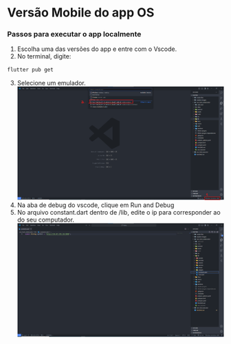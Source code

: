# Versão Mobile do app OS

### Passos para executar o app localmente

1. Escolha uma das versões do app e entre com o Vscode.
2. No terminal, digite:
```bash
flutter pub get
```
3. Selecione um emulador.
![Imagem-Exemplo](./readme-images/exemplo.png)
4. Na aba de debug do vscode, clique em Run and Debug
5. No arquivo constant.dart dentro de /lib, edite o ip para corresponder ao do seu computador.
![Imagem-Exemplo](./readme-images/exemplo-constant.png)
